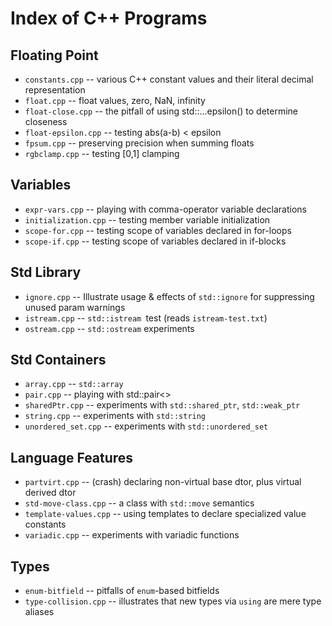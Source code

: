 Index of C++ Programs
====================================================================================================

Floating Point
---------------
- `constants.cpp` -- various C++ constant values and their literal decimal representation
- `float.cpp` -- float values, zero, NaN, infinity
- `float-close.cpp` -- the pitfall of using std::...epsilon() to determine closeness
- `float-epsilon.cpp` -- testing abs(a-b) < epsilon
- `fpsum.cpp` -- preserving precision when summing floats
- `rgbclamp.cpp` -- testing [0,1] clamping

Variables
----------
- `expr-vars.cpp` -- playing with comma-operator variable declarations
- `initialization.cpp` -- testing member variable initialization
- `scope-for.cpp` -- testing scope of variables declared in for-loops
- `scope-if.cpp` -- testing scope of variables declared in if-blocks

Std Library
------------
- `ignore.cpp`  -- Illustrate usage & effects of `std::ignore` for suppressing unused param warnings
- `istream.cpp` -- `std::istream `test (reads `istream-test.txt`)
- `ostream.cpp` -- `std::ostream` experiments

Std Containers
---------------
- `array.cpp` -- `std::array`
- `pair.cpp` -- playing with std::pair<>
- `sharedPtr.cpp` -- experiments with `std::shared_ptr`, `std::weak_ptr`
- `string.cpp` -- experiments with `std::string`
- `unordered_set.cpp` -- experiments with `std::unordered_set`

Language Features
------------------
- `partvirt.cpp` -- (crash) declaring non-virtual base dtor, plus virtual derived dtor
- `std-move-class.cpp` -- a class with `std::move` semantics
- `template-values.cpp` -- using templates to declare specialized value constants
- `variadic.cpp` -- experiments with variadic functions

Types
------
- `enum-bitfield` -- pitfalls of `enum`-based bitfields
- `type-collision.cpp` -- illustrates that new types via `using` are mere type aliases
